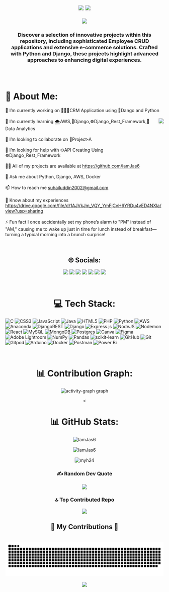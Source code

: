 <h1 align="center"><h1 align="center">
<img src="https://readme-typing-svg.herokuapp.com/?font=Righteous&size=35&center=true&vCenter=true&width=500&height=70&duration=3000&lines=Hi+There!+👋;+I'm+Mohammed+Suhail+Uddin+👨🏻‍💻;" />
<img height="40" src="https://i.pinimg.com/564x/f7/26/62/f72662c9ccf1c7d437827a374cb8d38e.jpg"  /></h1></h1>

<div align="center">
  <img height="500" src="https://i.pinimg.com/originals/81/17/8b/81178b47a8598f0c81c4799f2cdd4057.gif"  />
</div>

 
<h3 align="center">Discover a selection of innovative projects within this repository, including sophisticated Employee CRUD applications and extensive e-commerce solutions. Crafted with Python and Django, these projects highlight advanced approaches to enhancing digital experiences.</h3>
<br/>

<br/>

# 💫 About Me:
🔭 I’m currently working on 👨🏻‍💻CRM Application using 🐍Dango and Python<br><br>
<img align="right" height="200" src="https://i.pinimg.com/originals/aa/59/d1/aa59d139b93dde70ff207187c9f1d8bd.gif"  />
🌱 I’m currently learning 🌨️AWS,🐍Django,☸️Django_Rest_Framework,📝Data Analytics<br><br>👯 I’m looking to collaborate on 🎯Project-A<br><br>🤝 I’m looking for help with ⚙️API Creating Using ☸️Django_Rest_Framework<br><br>👨‍💻 All of my projects are available at https://github.com/IamJas6<br><br>💬 Ask me about Python, Django, AWS, Docker<br><br>📫 How to reach me suhailuddin2002@gmail.com<br><br>📄 Know about my experiences https://drive.google.com/file/d/1AJVkJm_VQY_YmFjCvH6YRDu4vED4NXla/view?usp=sharing<br><br>⚡ Fun fact I once accidentally set my phone’s alarm to "PM" instead of "AM," causing me to wake up just in time for lunch instead of breakfast—turning a typical morning into a brunch surprise!

<br/>

<div align="center">
  
## 🌐 Socials:
<p align=center">

<a href="https://facebook.com/iamjas06"><img src="https://img.shields.io/badge/Facebook-%231877F2.svg?logo=Facebook&logoColor=white" /></a>
<a href="https://instagram.com/iamjas6/"><img src="https://img.shields.io/badge/Instagram-%23E4405F.svg?logo=Instagram&logoColor=white" /></a>
<a href="https://linkedin.com/in/mohammedsuhailuddin/"><img src="https://img.shields.io/badge/LinkedIn-%230077B5.svg?logo=linkedin&logoColor=white" /></a>
<a href="https://pinterest.com/iamjas6/"><img src="https://img.shields.io/badge/Pinterest-%23E60023.svg?logo=Pinterest&logoColor=white" /></a>
<a href="https://stackoverflow.com/users/26319093/suhail-uddin"><img src="https://img.shields.io/badge/-Stackoverflow-FE7A16?logo=stack-overflow&logoColor=white" /></a>
<a href="https://x.com/iamjas_6"><img src="https://img.shields.io/badge/X-black.svg?logo=X&logoColor=white" /></a>
<a href="https://youtube.com/@suhailuddin4103"><img src="https://img.shields.io/badge/YouTube-%23FF0000.svg?logo=YouTube&logoColor=white" /></a>
</p>
</div>

<br/>

<div align="center">

# 💻 Tech Stack:
</div>

![C](https://img.shields.io/badge/c-%2300599C.svg?style=plastic&logo=c&logoColor=white) ![CSS3](https://img.shields.io/badge/css3-%231572B6.svg?style=plastic&logo=css3&logoColor=white) ![JavaScript](https://img.shields.io/badge/javascript-%23323330.svg?style=plastic&logo=javascript&logoColor=%23F7DF1E) ![Java](https://img.shields.io/badge/java-%23ED8B00.svg?style=plastic&logo=openjdk&logoColor=white) ![HTML5](https://img.shields.io/badge/html5-%23E34F26.svg?style=plastic&logo=html5&logoColor=white) ![PHP](https://img.shields.io/badge/php-%23777BB4.svg?style=plastic&logo=php&logoColor=white) ![Python](https://img.shields.io/badge/python-3670A0?style=plastic&logo=python&logoColor=ffdd54) ![AWS](https://img.shields.io/badge/AWS-%23FF9900.svg?style=plastic&logo=amazon-aws&logoColor=white) ![Anaconda](https://img.shields.io/badge/Anaconda-%2344A833.svg?style=plastic&logo=anaconda&logoColor=white) ![DjangoREST](https://img.shields.io/badge/DJANGO-REST-ff1709?style=plastic&logo=django&logoColor=white&color=ff1709&labelColor=gray) ![Django](https://img.shields.io/badge/django-%23092E20.svg?style=plastic&logo=django&logoColor=white) ![Express.js](https://img.shields.io/badge/express.js-%23404d59.svg?style=plastic&logo=express&logoColor=%2361DAFB) ![NodeJS](https://img.shields.io/badge/node.js-6DA55F?style=plastic&logo=node.js&logoColor=white) ![Nodemon](https://img.shields.io/badge/NODEMON-%23323330.svg?style=plastic&logo=nodemon&logoColor=%BBDEAD) ![React](https://img.shields.io/badge/react-%2320232a.svg?style=plastic&logo=react&logoColor=%2361DAFB) ![MySQL](https://img.shields.io/badge/mysql-4479A1.svg?style=plastic&logo=mysql&logoColor=white) ![MongoDB](https://img.shields.io/badge/MongoDB-%234ea94b.svg?style=plastic&logo=mongodb&logoColor=white) ![Postgres](https://img.shields.io/badge/postgres-%23316192.svg?style=plastic&logo=postgresql&logoColor=white) ![Canva](https://img.shields.io/badge/Canva-%2300C4CC.svg?style=plastic&logo=Canva&logoColor=white) ![Figma](https://img.shields.io/badge/figma-%23F24E1E.svg?style=plastic&logo=figma&logoColor=white) ![Adobe Lightroom](https://img.shields.io/badge/Adobe%20Lightroom-31A8FF.svg?style=plastic&logo=Adobe%20Lightroom&logoColor=white) ![NumPy](https://img.shields.io/badge/numpy-%23013243.svg?style=plastic&logo=numpy&logoColor=white) ![Pandas](https://img.shields.io/badge/pandas-%23150458.svg?style=plastic&logo=pandas&logoColor=white) ![scikit-learn](https://img.shields.io/badge/scikit--learn-%23F7931E.svg?style=plastic&logo=scikit-learn&logoColor=white) ![GitHub](https://img.shields.io/badge/github-%23121011.svg?style=plastic&logo=github&logoColor=white) ![Git](https://img.shields.io/badge/git-%23F05033.svg?style=plastic&logo=git&logoColor=white) ![Gitpod](https://img.shields.io/badge/gitpod-f06611.svg?style=plastic&logo=gitpod&logoColor=white) ![Arduino](https://img.shields.io/badge/-Arduino-00979D?style=plastic&logo=Arduino&logoColor=white) ![Docker](https://img.shields.io/badge/docker-%230db7ed.svg?style=plastic&logo=docker&logoColor=white) ![Postman](https://img.shields.io/badge/Postman-FF6C37?style=plastic&logo=postman&logoColor=white) ![Power Bi](https://img.shields.io/badge/power_bi-F2C811?style=plastic&logo=powerbi&logoColor=black)

<br/>

<div align="center">
  
# 📊 Contribution Graph:
<img src="https://github-readme-activity-graph.vercel.app/graph?username=IamJas6&radius=16&theme=github-dark&area=true&order=5&hide_border=false&hide_title=false&custom_title=Contribution%20Graph&point=ff0000&line=00ff95&area_color=00ff95&color=FFFFFF&title_color=a6ff00" height="300" alt="activity-graph graph"  />

<<br/>

# 📊 GitHub Stats:
<p><img align="center" src="https://github-readme-streak-stats.herokuapp.com/?user=IamJas6&theme=dark&border=true" alt="IamJas6" /></p>
<p></p><img align="center" src="https://github-readme-stats.vercel.app/api?username=IamJas6&theme=dark&border=true&include_all_commits=true&count_private=false" alt="IamJas6" /></p>
<p><img align="center" src="https://github-readme-stats.vercel.app/api/top-langs/?username=IamJas6&theme=dark&border=true&include_all_commits=true&count_private=false&layout=compact" alt="myh24" /></p>
</div>


<div align="center">
  
### ✍️ Random Dev Quote
<img align="center" src="https://quotes-github-readme.vercel.app/api?type=horizontal&theme=dark&border=true">
</div>


<div align="center">
  
### 🔝 Top Contributed Repo
<img align="center" src="https://github-contributor-stats.vercel.app/api?username=IamJas6&limit=5&theme=dark&combine_all_yearly_contributions=true">
</div>

  
<div align="center">
  <h2 align="center">🐍 My Contributions 🐍</h2>
  <br>
  <img align="center" alt="snake eating my contributions" src="https://raw.githubusercontent.com/IamJas6/IamJas6/output/github-contribution-grid-snake-dark.svg" />
  <br/>
</div>
<br/>
<div align="center">
<img align="center" src="https://visitcount.itsvg.in/api?id=IamJas6&icon=10&color=3)](https://visitcount.itsvg.in">
</div>
